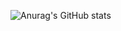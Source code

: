 ![Anurag's GitHub stats](https://github-readme-stats.vercel.app/api?username=MessaAlberto&show_icons=true&theme=blue-red)
